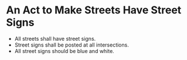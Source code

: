 An Act to Make Streets Have Street Signs
=========================================

- All streets shall have street signs.
- Street signs shall be posted at all intersections.
- All street signs should be blue and white.
